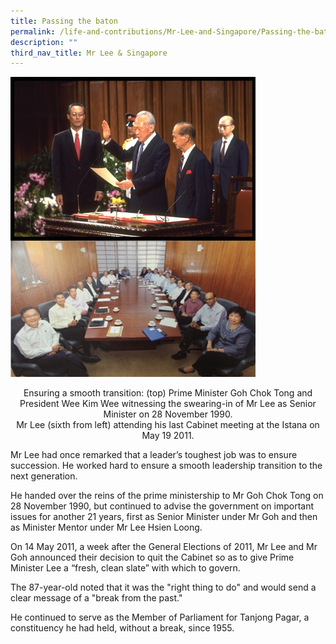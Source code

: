 ```yaml
---
title: Passing the baton
permalink: /life-and-contributions/Mr-Lee-and-Singapore/Passing-the-baton
description: ""
third_nav_title: Mr Lee & Singapore
---
```

![Alt text for image on Isomer site](/images/mr-lee-and-singapore/Passing%20the%20baton.jpg)
<center>
Ensuring a smooth transition: (top) Prime Minister Goh Chok Tong and President Wee Kim Wee witnessing the swearing-in of Mr Lee as Senior Minister on 28 November 1990. <br>
Mr Lee (sixth from left) attending his last Cabinet meeting at the Istana on May 19 2011.
</center>

Mr Lee had once remarked that a leader’s toughest job was to ensure succession. He worked hard to ensure a smooth leadership transition to the next generation.


He handed over the reins of the prime ministership to Mr Goh Chok Tong on 28 November 1990, but continued to advise the government on important issues for another 21 years, first as Senior Minister under Mr Goh and then as Minister Mentor under Mr Lee Hsien Loong.


On 14 May 2011, a week after the General Elections of 2011, Mr Lee and Mr Goh announced their decision to quit the Cabinet so as to give Prime Minister Lee a “fresh, clean slate” with which to govern.


The 87-year-old noted that it was the "right thing to do" and would send a clear message of a "break from the past."


He continued to serve as the Member of Parliament for Tanjong Pagar, a constituency he had held, without a break, since 1955.